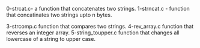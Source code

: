 0-strcat.c- a function that concatenates two strings.
1-strncat.c - function that concatinates two strings upto n bytes.

3-strcomp.c function that compares two strings.
4-rev_array.c function that reverses an integer array.
5-string_toupper.c function that changes all lowercase of a string to upper case.
